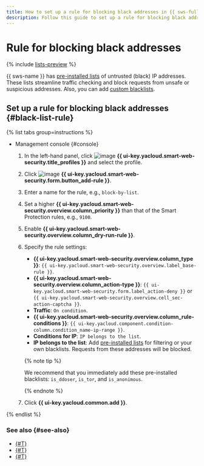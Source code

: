 ```yaml
---
title: How to set up a rule for blocking black addresses in {{ sws-full-name }}
description: Follow this guide to set up a rule for blocking black addresses in {{ sws-name }}.
---
```


# Rule for blocking black addresses

{% include [lists-preview](../../_includes/smartwebsecurity/lists-preview.md) %}

{{ sws-name }} has [pre-installed lists](../concepts/lists.md#yc-rules) of untrusted (black) IP addresses. These lists streamline traffic checking and block requests from unsafe or suspicious addresses. Also, you can add [custom blacklists](../concepts/lists.md#user-rules).

## Set up a rule for blocking black addresses {#black-list-rule}

{% list tabs group=instructions %}

- Management console {#console}

  1. In the left-hand panel, click ![image](../../_assets/console-icons/shield.svg) **{{ ui-key.yacloud.smart-web-security.title_profiles }}** and select the profile.
  1. Click ![image](../../_assets/console-icons/plus.svg) **{{ ui-key.yacloud.smart-web-security.form.button_add-rule }}**.
  1. Enter a name for the rule, e.g., `block-by-list`.
  1. Set a higher **{{ ui-key.yacloud.smart-web-security.overview.column_priority }}** than that of the Smart Protection rules, e.g., `9100`.
  1. Enable **{{ ui-key.yacloud.smart-web-security.overview.column_dry-run-rule }}**.
  1. Specify the rule settings:

     * **{{ ui-key.yacloud.smart-web-security.overview.column_type }}**: `{{ ui-key.yacloud.smart-web-security.overview.label_base-rule }}`.
     * **{{ ui-key.yacloud.smart-web-security.overview.column_action-type }}**: `{{ ui-key.yacloud.smart-web-security.form.label_action-deny }}` or `{{ ui-key.yacloud.smart-web-security.overview.cell_sec-action-captcha }}`.
     * **Traffic**: `On condition`.
     * **{{ ui-key.yacloud.smart-web-security.overview.column_rule-conditions }}**: `{{ ui-key.yacloud.component.condition-column.condition_name-ip-range }}`.
     * **Conditions for IP**: `IP belongs to the list`.
     * **IP belongs to the list**: Add [pre-installed lists](../concepts/lists.md#yc-rules) for filtering or your own blacklists. Requests from these addresses will be blocked.

     {% note tip %}

     We recommend that you immediately add these pre-installed blacklists: `is_ddoser`, `is_tor`, and `is_anonimous`.

     {% endnote %}
  1. Click **{{ ui-key.yacloud.common.add }}**.

{% endlist %}

### See also {#see-also}

* [{#T}](list-create.md)
* [{#T}](profile-create.md)
* [{#T}](rule-add.md)
